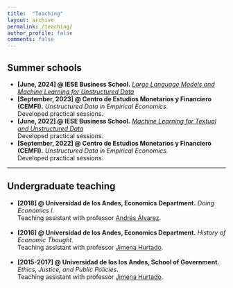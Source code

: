 ```yaml
---
title:  "Teaching"
layout: archive
permalink: /teaching/
author_profile: false
comments: false
---
```



## Summer schools
- **[June, 2024] @ IESE Business School.** *[Large Language Models and Machine Learning for Unstructured Data](https://www.iese.edu/faculty-research/large-language-models-machine-learning/)* <br>
- **[September, 2023] @ Centro de Estudios Monetarios y Financiero (CEMFI).** *Unstructured Data in Empirical Economics.* <br> Developed practical sessions.
- **[June, 2022] @ IESE Business School.** *[Machine Learning for Textual and Unstructured Data](https://www.iese.edu/faculty-research/machine-learning-data-seminar/)* <br> Developed practical sessions.
- **[September, 2022] @ Centro de Estudios Monetarios y Financiero (CEMFI).** *Unstructured Data in Empirical Economics.* <br> Developed practical sessions.

--------

## Undergraduate teaching
- **[2018] @ Universidad de los Andes, Economics Department.** *Doing Economics I.* <br> Teaching assistant with professor [Andrés Álvarez](https://economia.uniandes.edu.co/alvarez). <br><br>
- **[2016] @ Universidad de los Andes, Economics Department.** *History of Economic Thought.* <br> Teaching assistant with professor [Jimena Hurtado](https://economia.uniandes.edu.co/hurtado). <br><br>
- **[2015-2017] @ Universidad de los los Andes, School of Government.** *Ethics, Justice, and Public Policies*. <br> Teaching assistant with professor [Jimena Hurtado](https://economia.uniandes.edu.co/hurtado).
